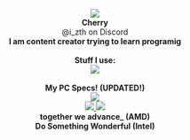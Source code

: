 


<p align="center">
<img src="https://gitpfp.wav.blue/pfp?mag=1&name=Astrid&colour=bfghdk">
  <br><b>Cherry</b><br>
  @i_zth on Discord<br>
  <b>I am content creator trying to learn programig</b><br><br>
  <b>Stuff I use:</b><br>
  <a href="https://skillicons.dev">
    <img src="https://skillicons.dev/icons?i=raspberrypi,py,linux,androidstudio,pr,html,discord,fediverse,git,vscode,blender,unity&perline=6" />
  </a><br><br>
  <b>My PC Specs! (UPDATED!)</b><br>
  <a href="https://valid.x86.fr/kdp46n">
  <img src="https://astridwashere.lol/feelays/pcspecs.png">
  </a><br>
  <a href="https://www.intel.com/content/www/us/en/products/sku/134595/intel-core-i712700kf-processor-25m-cache-up-to-5-00-ghz/specifications.html">
  <img src="https://media.discordapp.net/attachments/941723666792738836/1191159193839882310/qRQdssd.png?width=90&height=90">
  </a>
  <a href="https://www.amd.com/en/products/graphics/amd-radeon-rx-6700-xt">
  <img src="https://media.discordapp.net/attachments/1133916737704829028/1137621982523961384/20651616-A_AMD_Radeon6000Series_Badge_E_RGB.png?width=90&height=80"><br>
  </a>
  <b>together we advance_ (AMD)</b><br>
  <b>Do Something Wonderful (Intel)</b>
</p>
